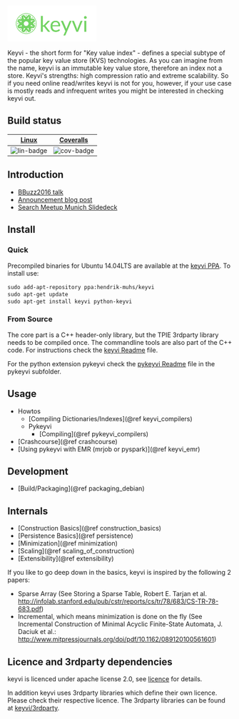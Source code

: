 ![Keyvi](/doc/images/keyvi-small.png)

Keyvi - the short form for "Key value index" - defines a special subtype of the popular key value store (KVS) technologies. As you can imagine from the name, keyvi is an immutable key value store, therefore an index not a store. Keyvi's strengths: high compression ratio and extreme scalability. So if you need online read/writes keyvi is not for you, however, if your use case is mostly reads and infrequent writes you might be interested in checking keyvi out.

## Build status

| [Linux][lin-link] | [Coveralls][cov-link] |
| :---------------: | :-------------------: |
| ![lin-badge]      | ![cov-badge]          |

[lin-badge]: https://travis-ci.org/cliqz-oss/keyvi.svg?branch=master "Travis build status"
[lin-link]:  https://travis-ci.org/cliqz-oss/keyvi "Travis build status"
[cov-badge]: https://coveralls.io/repos/cliqz-oss/keyvi/badge.svg?branch=master&service=github
[cov-link]:  https://coveralls.io/github/cliqz-oss/keyvi?branch=master

## Introduction
  * [BBuzz2016 talk](https://www.youtube.com/watch?v=GBjisdmHe4g)
  * [Announcement blog post](https://cliqz.com/en/aboutus/blog/keyvi)
  * [Search Meetup Munich Slidedeck](http://www.slideshare.net/HendrikMuhs/keyvi-the-key-value-index-cliqz)

## Install

### Quick

Precompiled binaries for Ubuntu 14.04LTS are available at the [keyvi PPA](https://launchpad.net/~hendrik-muhs/+archive/ubuntu/keyvi). To install use: 

    sudo add-apt-repository ppa:hendrik-muhs/keyvi
    sudo apt-get update
    sudo apt-get install keyvi python-keyvi

### From Source

The core part is a C++ header-only library, but the TPIE 3rdparty library needs to be compiled once. The commandline
tools are also part of the C++ code. For instructions check the [keyvi Readme](https://github.com/cliqz-oss/keyvi/blob/master/keyvi/) file.

For the python extension pykeyvi check the [pykeyvi Readme](https://github.com/cliqz-oss/keyvi/blob/master/pykeyvi/) file in the pykeyvi subfolder.


## Usage

  * Howtos
    * [Compiling Dictionaries/Indexes](@ref keyvi_compilers)
    * Pykeyvi
      * [Compiling](@ref pykeyvi_compilers)
  * [Crashcourse](@ref crashcourse)
  * [Using pykeyvi with EMR (mrjob or pyspark)](@ref keyvi_emr)  

## Development
 
  * [Build/Packaging](@ref packaging_debian)
  
## Internals
  
  * [Construction Basics](@ref construction_basics)
  * [Persistence Basics](@ref persistence)
  * [Minimization](@ref minimization)
  * [Scaling](@ref scaling_of_construction)
  * [Extensibility](@ref extensibility)

If you like to go deep down in the basics, keyvi is inspired by the following 2 papers:

  * Sparse Array (See Storing a Sparse Table, Robert E. Tarjan et al. http://infolab.stanford.edu/pub/cstr/reports/cs/tr/78/683/CS-TR-78-683.pdf)
  * Incremental, which means minimization is done on the fly (See Incremental Construction of Minimal Acyclic Finite-State Automata, J. Daciuk et al.: http://www.mitpressjournals.org/doi/pdf/10.1162/089120100561601)
  
## Licence and 3rdparty dependencies

keyvi is licenced under apache license 2.0, see [licence](LICENSE) for details.

In addition keyvi uses 3rdparty libraries which define their own licence. Please check their respective licence. 
The 3rdparty libraries can be found at [keyvi/3rdparty](https://github.com/cliqz-oss/keyvi/blob/master/keyvi/3rdparty).
